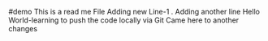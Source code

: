 #demo
This is a read me File
Adding new Line-1
.
Adding another line
Hello World-learning to push the code locally via Git
Came here to another  changes
